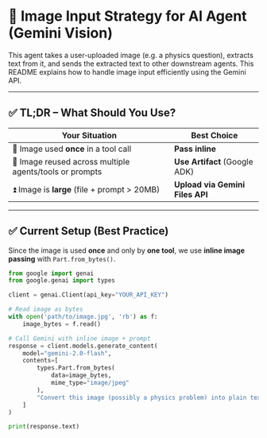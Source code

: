 # 📸 Image Input Strategy for AI Agent (Gemini Vision)

This agent takes a user-uploaded image (e.g. a physics question), extracts text from it, and sends the extracted text to other downstream agents. This README explains how to handle image input efficiently using the Gemini API.

---

## ✅ TL;DR – What Should You Use?

| Your Situation                                          | Best Choice                     |
| ------------------------------------------------------- | ------------------------------- |
| 🔁 Image used **once** in a tool call                   | **Pass inline**                 |
| 🔁 Image reused across multiple agents/tools or prompts | **Use Artifact** (Google ADK)   |
| ⏫ Image is **large** (file + prompt > 20MB)            | **Upload via Gemini Files API** |

---

## ✅ Current Setup (Best Practice)

Since the image is used **once** and only by **one tool**, we use **inline image passing** with `Part.from_bytes()`.

```python
from google import genai
from google.genai import types

client = genai.Client(api_key="YOUR_API_KEY")

# Read image as bytes
with open('path/to/image.jpg', 'rb') as f:
    image_bytes = f.read()

# Call Gemini with inline image + prompt
response = client.models.generate_content(
    model="gemini-2.0-flash",
    contents=[
        types.Part.from_bytes(
            data=image_bytes,
            mime_type="image/jpeg"
        ),
        "Convert this image (possibly a physics problem) into plain text and describe any diagram present."
    ]
)

print(response.text)
```
